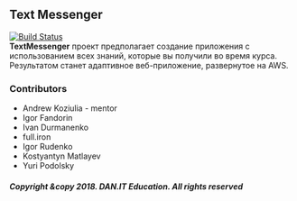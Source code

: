 ## Text Messenger

[![Build Status](https://travis-ci.org/podolsky4/TextMessenger.svg?branch=master)](https://travis-ci.org/podolsky4/TextMessenger)</br>
<b>TextMessenger</b> проект предполагает создание приложения с использованием всех знаний, которые вы получили во время курса. Результатом станет адаптивное веб-приложение, развернутое на AWS.

### Contributors
  * Andrew Koziulia - mentor	
  * Igor Fandorin
  * Ivan Durmanenko
  * full.iron
  * Igor Rudenko
  * Kostyantyn Matlayev
  * Yuri Podolsky
 
##### <i>Copyright &copy 2018. DAN.IT Education. All rights reserved</i>
